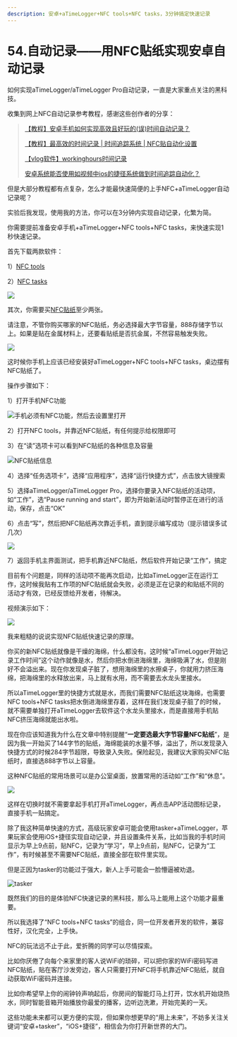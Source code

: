 ```yaml
---
description: 安卓+aTimeLogger+NFC tools+NFC tasks，3分钟搞定快速记录
---
```


# 54.自动记录——用NFC贴纸实现安卓自动记录

如何实现aTimeLogger/aTimeLogger Pro自动记录，一直是大家重点关注的黑科技。

收集到网上NFC自动记录参考教程，感谢这些创作者的分享：

> [【教程】安卓手机如何实现高效且好玩的(误)时间自动记录？](https://www.bilibili.com/video/av327598337)
>
> [【教程】最高效的时间记录 | 时间追踪系统 | NFC贴自动化设置](https://www.bilibili.com/video/BV1q7411r7Zi)
>
> [【vlog软件】workinghours时间记录](https://www.bilibili.com/video/BV1wE411J7xh)
>
> [安卓系统能否使用如视频中ios的捷径系统做到时间追踪自动化？](https://www.zhihu.com/question/368353659/answer/1067476247)

但是大部分教程都有点复杂，怎么才能最快速简便的上手NFC+aTimeLogger自动记录呢？

实验后我发现，使用我的方法，你可以在3分钟内实现自动记录，化繁为简。

你需要提前准备安卓手机+aTimeLogger+NFC tools+NFC tasks，来快速实现1秒快速记录。

首先下载两款软件：

1）[NFC tools](https://apkpure.com/cn/nfc-tools/com.wakdev.wdnfc)

2）[NFC tasks](https://apkpure.com/cn/nfc-tasks/com.wakdev.nfctasks)

![](../.gitbook/assets/微信截图\_20200728150956.png)

其次，你需要买[NFC贴纸](https://m.tb.cn/h.fuVbMrZ?tk=LFZX2muaHqA)至少两张。

请注意，不管你购买哪家的NFC贴纸，务必选择最大字节容量，888存储字节以上。如果是贴在金属材料上，还要看贴纸是否抗金属，不然容易触发失败。

![](../.gitbook/assets/微信截图\_20200728150837.png)

这时候你手机上应该已经安装好aTimeLogger+NFC tools+NFC tasks，桌边摆有NFC贴纸了。

操作步骤如下：

1）打开手机NFC功能

![手机必须有NFC功能，然后去设置里打开](<../.gitbook/assets/image (7).png>)

2）打开NFC tools，并靠近NFC贴纸，有任何提示给权限即可

3）在“读”选项卡可以看到NFC贴纸的各种信息及容量

![NFC贴纸信息](<../.gitbook/assets/image (8).png>)

4）选择“任务选项卡”，选择“应用程序”，选择“运行快捷方式”，点击放大镜搜索

5）选择aTimeLogger/aTimeLogger Pro，选择你要录入NFC贴纸的活动项，如“工作”，选“Pause running and start”，即为开始新活动时暂停正在进行的活动，保存，点击“OK”

6）点击“写”，然后把NFC贴纸再次靠近手机，直到提示编写成功（提示错误多试几次）

![](<../.gitbook/assets/image (9).png>)

7）返回手机主界面测试，把手机靠近NFC贴纸，然后软件开始记录“工作”，搞定

目前有个问题是，同样的活动项不能再次启动，比如aTimeLogger正在运行工作，这时候我贴有工作项的NFC贴纸就会失败，必须是正在记录的和贴纸不同的活动才有效，已经反馈给开发者，待解决。

视频演示如下：

![](../.gitbook/assets/Screenrecorder-2020-07-28-15-51-05-138\_0\_.gif)

我来粗糙的说说实现NFC贴纸快速记录的原理。

你买的新NFC贴纸就像是干燥的海绵，什么都没有。这时候“aTimeLogger开始记录工作时间”这个动作就像是水，然后你把水倒进海绵里，海绵吸满了水，但是刚好不会溢出来。现在你发现桌子脏了，想用海绵里的水擦桌子，你就用力挤压海绵，把海绵里的水释放出来，马上就有水用，而不需要去水龙头里接水。

所以aTimeLogger里的快捷方式就是水，而我们需要NFC贴纸这块海绵，也需要NFC tools+NFC tasks把水倒进海绵里存着，这样在我们发现桌子脏了的时候，就不需要单独打开aTimeLogger去软件这个水龙头里接水，而是直接用手机贴NFC挤压海绵就能出水啦。

现在你应该知道我为什么在文章中特别提醒“**一定要选最大字节容量NFC贴纸**”，是因为我一开始买了144字节的贴纸，海绵能装的水量不够，溢出了，所以发现录入快捷方式的时候284字节超限，导致录入失败。保险起见，我建议大家购买NFC贴纸时，直接选888字节以上容量。

这种NFC贴纸的常用场景可以是办公室桌面，放置常用的活动如“工作”和“休息”。

![](../.gitbook/assets/微信截图\_20200728160508.png)

这样在切换时就不需要拿起手机打开aTimeLogger，再点击APP活动图标记录，直接手机一贴搞定。

除了我这种简单快速的方式，高级玩家安卓可能会使用tasker+aTimeLogger，苹果玩家会使用iOS+捷径实现自动记录，并且设置条件关系，比如当我的手机时间显示为早上9点前，贴NFC，记录为“学习”，早上9点前，贴NFC，记录为“工作”，有时候甚至不需要NFC贴纸，直接全部在软件里实现。

但是正因为tasker的功能过于强大，新人上手可能会一脸懵逼被劝退。

![tasker](../.gitbook/assets/unnamed.png)

既然我们的目的是体验NFC快速记录的黑科技，那么马上能用上这个功能才最重要。

所以我选择了“NFC tools+NFC tasks”的组合，同一位开发者开发的软件，兼容性好，汉化完全，上手快。

NFC的玩法远不止于此，爱折腾的同学可以尽情探索。

比如你厌倦了向每个来家里的客人说WiFi的琐碎，可以把你家的WiFi密码写进NFC贴纸，贴在客厅沙发旁边，客人只需要打开NFC将手机靠近NFC贴纸，就自动获取WiFi密码并连接。

比如你希望早上你的闹钟铃声响起后，你房间的智能灯马上打开，饮水机开始烧热水，同时智能音箱开始播放你最爱的播客，边听边洗漱，开始完美的一天。

这些功能未来都可以更方便的实现，但如果你想更早的“用上未来”，不妨多关注关键词“安卓+tasker”，“iOS+捷径”，相信会为你打开新世界的大门。
